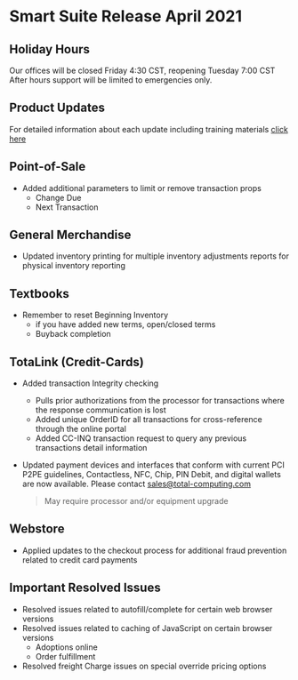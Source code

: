 # Smart Suite Release April 2021

<PageHeader />

## Holiday Hours
Our offices will be closed Friday 4:30 CST, reopening Tuesday 7:00 CST  
After hours support will be limited to emergencies only.
## Product Updates

For detailed information about each update including training materials [click here](https://training.total-computing.com/dwkb/tech-update/)

## Point-of-Sale

* Added additional parameters to limit or remove transaction props
  * Change Due
  * Next Transaction

## General Merchandise

* Updated inventory printing for multiple inventory adjustments reports for physical inventory reporting

## Textbooks

* Remember to reset Beginning Inventory
  * if you have added new terms, open/closed terms
  * Buyback completion
  

## TotaLink (Credit-Cards)
* Added transaction Integrity checking
  * Pulls prior authorizations from the processor for transactions where the response communication is lost
  * Added unique OrderID for all transactions for cross-reference through the online portal
  * Added CC-INQ transaction request to query any previous transactions detail information
  

* Updated payment devices and interfaces that conform with current PCI P2PE guidelines, Contactless, NFC, Chip, PIN Debit, and digital wallets are now available. Please contact [sales@total-computing.com](mailto:sales@total-computing.com)
  
    > May require processor and/or equipment upgrade

## Webstore

* Applied updates to the checkout process for additional fraud prevention related to credit card payments

## Important Resolved Issues

* Resolved issues related to autofill/complete for certain web browser versions
* Resolved issues related to caching of JavaScript on certain browser versions
  * Adoptions online
  * Order fulfillment 
* Resolved freight Charge issues on special override pricing options
  

<PageFooter />
